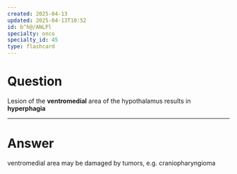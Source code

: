 ```yaml
---
created: 2025-04-13
updated: 2025-04-13T10:52
id: b^h@/ANLPl
specialty: onco
specialty_id: 45
type: flashcard
---
```


# Question
Lesion of the **ventromedial** area of the hypothalamus results in **hyperphagia**

---

# Answer
ventromedial area may be damaged by tumors, e.g. craniopharyngioma